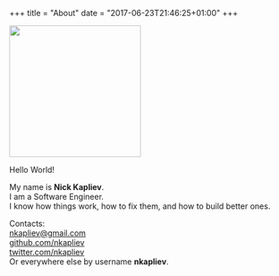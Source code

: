 +++
title = "About"
date = "2017-06-23T21:46:25+01:00"
+++


<img src="/static/avatar.jpg" width="235" height="235" />

Hello World!

My name is **Nick Kapliev**.  
I am a Software Engineer.  
I know how things work, how to fix them, and how to build better ones.  

Contacts:  
[nkapliev@gmail.com](mailto:nkapliev@gmail.com)  
[github.com/nkapliev](https://github.com/nkapliev)  
[twitter.com/nkapliev](https://twitter.com/nkapliev)  
Or everywhere else by username **nkapliev**.



